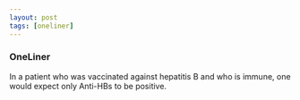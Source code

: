 ```yaml
---
layout: post
tags: [oneliner]
---
```



### OneLiner

In a patient who was vaccinated against hepatitis B and who is immune, one would expect only Anti-HBs to be positive.
